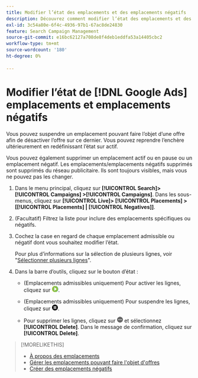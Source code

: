 ```yaml
---
title: Modifier l’état des emplacements et des emplacements négatifs
description: Découvrez comment modifier l’état des emplacements et des emplacements négatifs pour [!DNL Google Ads].
exl-id: 3c54a80e-6f4c-4936-97b1-67ac8de24830
feature: Search Campaign Management
source-git-commit: e16bc62127a708de8f4deb1eddfa53a14405cbc2
workflow-type: tm+mt
source-wordcount: '180'
ht-degree: 0%

---
```


# Modifier l’état de [!DNL Google Ads] emplacements et emplacements négatifs

Vous pouvez suspendre un emplacement pouvant faire l’objet d’une offre afin de désactiver l’offre sur ce dernier. Vous pouvez reprendre l’enchère ultérieurement en redéfinissant l’état sur actif.

Vous pouvez également supprimer un emplacement actif ou en pause ou un emplacement négatif. Les emplacements/emplacements négatifs supprimés sont supprimés du réseau publicitaire. Ils sont toujours visibles, mais vous ne pouvez pas les changer.

1. Dans le menu principal, cliquez sur **[!UICONTROL Search]> [!UICONTROL Campaigns] >[!UICONTROL Campaigns]**. Dans les sous-menus, cliquez sur **[!UICONTROL Live]> [!UICONTROL Placements] > \[[!UICONTROL Placements] \| [!UICONTROL Negatives]\]**.

1. (Facultatif) Filtrez la liste pour inclure des emplacements spécifiques ou négatifs.

1. Cochez la case en regard de chaque emplacement admissible ou négatif dont vous souhaitez modifier l’état.

   Pour plus d’informations sur la sélection de plusieurs lignes, voir &quot;[Sélectionner plusieurs lignes](/help/search-social-commerce/common-tasks/navigation-editing-selection/multiple-rows-select.md)&quot;.

1. Dans la barre d’outils, cliquez sur le bouton d’état :

   * (Emplacements admissibles uniquement) Pour activer les lignes, cliquez sur ![Activer](/help/search-social-commerce/assets/activate.png "Activer").

   * (Emplacements admissibles uniquement) Pour suspendre les lignes, cliquez sur ![Pause](/help/search-social-commerce/assets/pause.png "Pause").

   * Pour supprimer les lignes, cliquez sur ![Plus](/help/search-social-commerce/assets/more.png "Plus") et sélectionnez **[!UICONTROL Delete]**. Dans le message de confirmation, cliquez sur **[!UICONTROL Delete]**.

>[!MORELIKETHIS]
>
>* [À propos des emplacements](placement-about.md)
>* [Gérer les emplacements pouvant faire l&#39;objet d&#39;offres](placement-manage.md)
>* [Créer des emplacements négatifs](placement-negative-create.md)

